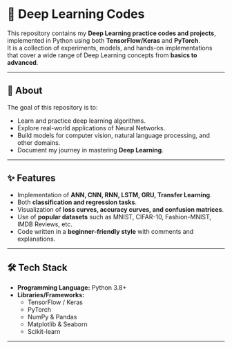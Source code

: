 # 🤖 Deep Learning Codes

This repository contains my **Deep Learning practice codes and projects**, implemented in Python using both **TensorFlow/Keras** and **PyTorch**.  
It is a collection of experiments, models, and hands-on implementations that cover a wide range of Deep Learning concepts from **basics to advanced**.

---

## 📖 About
The goal of this repository is to:
- Learn and practice deep learning algorithms.
- Explore real-world applications of Neural Networks.
- Build models for computer vision, natural language processing, and other domains.
- Document my journey in mastering **Deep Learning**.

---

## ✨ Features
- Implementation of **ANN, CNN, RNN, LSTM, GRU, Transfer Learning**.
- Both **classification and regression tasks**.
- Visualization of **loss curves, accuracy curves, and confusion matrices**.
- Use of **popular datasets** such as MNIST, CIFAR-10, Fashion-MNIST, IMDB Reviews, etc.
- Code written in a **beginner-friendly style** with comments and explanations.

---

## 🛠 Tech Stack
- **Programming Language:** Python 3.8+  
- **Libraries/Frameworks:**  
  - TensorFlow / Keras  
  - PyTorch  
  - NumPy & Pandas  
  - Matplotlib & Seaborn  
  - Scikit-learn  

---
